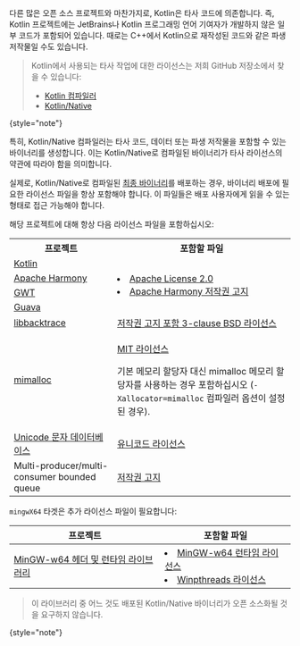 [//]: # (title: Kotlin/Native 바이너리용 라이선스 파일)

다른 많은 오픈 소스 프로젝트와 마찬가지로, Kotlin은 타사 코드에 의존합니다. 즉, Kotlin 프로젝트에는 JetBrains나 Kotlin 프로그래밍 언어 기여자가 개발하지 않은 일부 코드가 포함되어 있습니다. 때로는 C++에서 Kotlin으로 재작성된 코드와 같은 파생 저작물일 수도 있습니다.

> Kotlin에서 사용되는 타사 작업에 대한 라이선스는 저희 GitHub 저장소에서 찾을 수 있습니다:
>
> * [Kotlin 컴파일러](https://github.com/JetBrains/kotlin/tree/master/license/third_party)
> * [Kotlin/Native](https://github.com/JetBrains/kotlin/tree/master/kotlin-native/licenses/third_party)
>
{style="note"}

특히, Kotlin/Native 컴파일러는 타사 코드, 데이터 또는 파생 저작물을 포함할 수 있는 바이너리를 생성합니다. 이는 Kotlin/Native로 컴파일된 바이너리가 타사 라이선스의 약관에 따라야 함을 의미합니다.

실제로, Kotlin/Native로 컴파일된 [최종 바이너리](https://www.jetbrains.com/help/kotlin-multiplatform-dev/multiplatform-build-native-binaries.html)를 배포하는 경우, 바이너리 배포에 필요한 라이선스 파일을 항상 포함해야 합니다. 이 파일들은 배포 사용자에게 읽을 수 있는 형태로 접근 가능해야 합니다.

해당 프로젝트에 대해 항상 다음 라이선스 파일을 포함하십시오:

<table>
   <tr>
      <th>프로젝트</th>
      <th>포함할 파일</th>
   </tr>
   <tr>
        <td><a href="https://kotlinlang.org/">Kotlin</a></td>
        <td rowspan="4">
         <list>
            <li><a href="https://github.com/JetBrains/kotlin/blob/master/license/LICENSE.txt">Apache License 2.0</a></li>
            <li><a href="https://github.com/JetBrains/kotlin/blob/master/kotlin-native/licenses/third_party/harmony_NOTICE.txt">Apache Harmony 저작권 고지</a></li>
         </list>
        </td>
   </tr>
   <tr>
        <td><a href="https://harmony.apache.org/">Apache Harmony</a></td>
   </tr>
   <tr>
        <td><a href="https://www.gwtproject.org/">GWT</a></td>
   </tr>
   <tr>
        <td><a href="https://guava.dev">Guava</a></td>
   </tr>
   <tr>
        <td><a href="https://github.com/ianlancetaylor/libbacktrace">libbacktrace</a></td>
        <td><a href="https://github.com/JetBrains/kotlin/blob/master/kotlin-native/licenses/third_party/libbacktrace_LICENSE.txt">저작권 고지 포함 3-clause BSD 라이선스</a></td>
   </tr>
   <tr>
        <td><a href="https://github.com/microsoft/mimalloc">mimalloc</a></td>
        <td>
          <p><a href="https://github.com/JetBrains/kotlin/blob/master/kotlin-native/licenses/third_party/mimalloc_LICENSE.txt">MIT 라이선스</a></p>
          <p>기본 메모리 할당자 대신 mimalloc 메모리 할당자를 사용하는 경우 포함하십시오 (<code>-Xallocator=mimalloc</code> 컴파일러 옵션이 설정된 경우).</p>
        </td>
   </tr>
   <tr>
        <td><a href="https://www.unicode.org/">Unicode 문자 데이터베이스</a></td>
        <td><a href="https://github.com/JetBrains/kotlin/blob/master/kotlin-native/licenses/third_party/unicode_LICENSE.txt">유니코드 라이선스</a></td>
   </tr>
   <tr>
        <td>Multi-producer/multi-consumer bounded queue</td>
        <td><a href="https://github.com/JetBrains/kotlin/blob/master/kotlin-native/licenses/third_party/mpmc_queue_LICENSE.txt">저작권 고지</a></td>
   </tr>
</table>

`mingwX64` 타겟은 추가 라이선스 파일이 필요합니다:

| 프로젝트                                                               | 포함할 파일                                                                                                                                                                                                                                                                                                              | 
|-----------------------------------------------------------------------|-----------------------------------------------------------------------------------------------------------------------------------------------------------------------------------------------------------------------------------------------------------------------------------------------------------------------------------|
| [MinGW-w64 헤더 및 런타임 라이브러리](https://www.mingw-w64.org/) | <list><li><a href="https://sourceforge.net/p/mingw-w64/mingw-w64/ci/master/tree/COPYING.MinGW-w64-runtime/COPYING.MinGW-w64-runtime.txt">MinGW-w64 런타임 라이선스</a></li><li><a href="https://sourceforge.net/p/mingw-w64/mingw-w64/ci/master/tree/mingw-w64-libraries/winpthreads/COPYING">Winpthreads 라이선스</a></li></list> |

> 이 라이브러리 중 어느 것도 배포된 Kotlin/Native 바이너리가 오픈 소스화될 것을 요구하지 않습니다.
>
{style="note"}